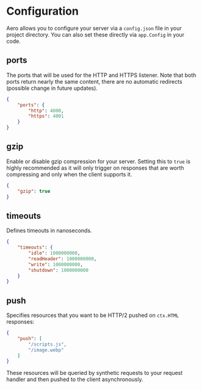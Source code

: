 # Configuration

Aero allows you to configure your server via a `config.json` file in your project directory. You can also set these directly via `app.Config` in your code.

## ports

The ports that will be used for the HTTP and HTTPS listener. Note that both ports return nearly the same content, there are no automatic redirects (possible change in future updates).

```json
{
	"ports": {
		"http": 4000,
		"https": 4001
	}
}
```

## gzip

Enable or disable gzip compression for your server. Setting this to `true` is highly recommended as it will only trigger on responses that are worth compressing and only when the client supports it.

```json
{
	"gzip": true
}
```

## timeouts

Defines timeouts in nanoseconds.

```json
{
	"timeouts": {
		"idle": 1000000000,
		"readHeader": 1000000000,
		"write": 1000000000,
		"shutdown": 1000000000
    }
}
```

## push

Specifies resources that you want to be HTTP/2 pushed on `ctx.HTML` responses:

```json
{
	"push": [
		"/scripts.js",
		"/image.webp"
	]
}
```

These resources will be queried by synthetic requests to your request handler and then pushed to the client asynchronously.

